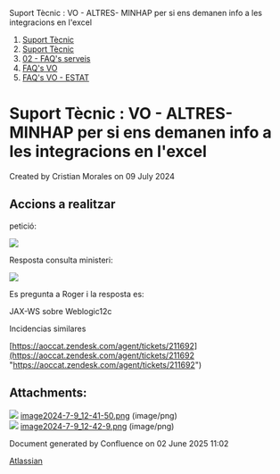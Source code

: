 Suport Tècnic : VO - ALTRES- MINHAP per si ens demanen info a les integracions en l'excel  

1.  [Suport Tècnic](index.md)
2.  [Suport Tècnic](13893782.md)
3.  [02 - FAQ's serveis](26313393.md)
4.  [FAQ's VO](28705575.md)
5.  [FAQ's VO - ESTAT](28705579.md)

Suport Tècnic : VO - ALTRES- MINHAP per si ens demanen info a les integracions en l'excel
=========================================================================================

Created by Cristian Morales on 09 July 2024

  

**Accions a realitzar**
-----------------------

  

petició:

![](attachments/113311806/113311807.png)

Resposta consulta ministeri:

![](attachments/113311806/113311808.png)

  

Es pregunta a Roger i la resposta es:

JAX-WS sobre Weblogic12c

  

Incidencias similares

[https://aoccat.zendesk.com/agent/tickets/211692](https://aoccat.zendesk.com/agent/tickets/211692 "https://aoccat.zendesk.com/agent/tickets/211692")

  

Attachments:
------------

![](images/icons/bullet_blue.gif) [image2024-7-9\_12-41-50.png](attachments/113311806/113311807.png) (image/png)  
![](images/icons/bullet_blue.gif) [image2024-7-9\_12-42-9.png](attachments/113311806/113311808.png) (image/png)  

Document generated by Confluence on 02 June 2025 11:02

[Atlassian](http://www.atlassian.com/)